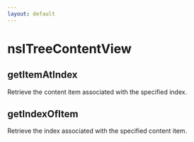 ```yaml
---
layout: default
---
```


# nsITreeContentView #

## getItemAtIndex ##

Retrieve the content item associated with the specified index.


## getIndexOfItem ##

Retrieve the index associated with the specified content item.

